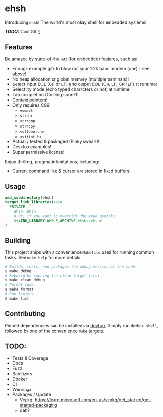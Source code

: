 # ehsh

Introducing `ehsh`! The world's most okay shell for embedded systems!

_**TODO:**_ Cool Gif ;)

## Features

Be amazed by state-of-the-art (for embedded) features, such as:

- Enough example gifs to blow out your 1.2k baud modem (one) - see above!
- No heap allocation or global memory (multiple terminals)!
- Select input EOL (CR or LF) and output EOL (CR, LF, CR+LF) at runtime!
- Select tty mode (echo typed characters or not) at runtime!
- Tab completion (Coming soon?)!
- Context pointers!
- Only requires C99!
    - `memset`
    - `strchr`
    - `strncmp`
    - `strncpy`
    - `<stdbool.h>`
    - `<stdint.h>`
- Actually tested & packaged (Pinky swear!)!
- Desktop examples!
- Super permissive license!

Enjoy thrilling, pragmatic limitations, including:

- Current command line & cursor are stored in fixed buffers!

## Usage

```cmake
add_subdirectory(ehsh)
target_link_libraries(main
  PRIVATE
    ehsh::ehsh
    # Or, if you want to override the weak symbols:
    $<LINK_LIBRARY:WHOLE_ARCHIVE,ehsh::ehsh>
)
```

## Building

This project ships with a convenience `Makefile` used for running common tasks.
See `make help` for more details.

```bash
# Builds, tests, and packages the debug version of the code.
$ make debug
# Rebuild by running the clean target first
$ make clean debug
# Format code
$ make format
# Run linters
$ make lint
```

## Contributing

Pinned dependencies can be installed via [devbox](https://www.jetify.com/devbox/docs/).
Simply run `devbox shell`, followed by one of the convenience `make` targets.

## TODO:

- Tests & Coverage
- Docs
- Fuzz
- Sanitizers
- Docker
- CI
- Warnings
- Packages / Update
    - Vcpkg: https://learn.microsoft.com/en-us/vcpkg/get_started/get-started-packaging
    - deb?
